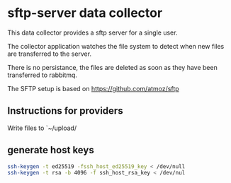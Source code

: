 <!--
SPDX-FileCopyrightText: 2025 NOI Techpark <digital@noi.bz.it>

SPDX-License-Identifier: CC0-1.0
-->

# sftp-server data collector
This data collector provides a sftp server for a single user.  

The collector application watches the file system to detect when new files are transferred to the server.  

There is no persistance, the files are deleted as soon as they have been transferred to rabbitmq.

The SFTP setup is based on https://github.com/atmoz/sftp

## Instructions for providers
Write files to `~/upload/

## generate host keys
```sh
ssh-keygen -t ed25519 -fssh_host_ed25519_key < /dev/null
ssh-keygen -t rsa -b 4096 -f ssh_host_rsa_key < /dev/nul
```